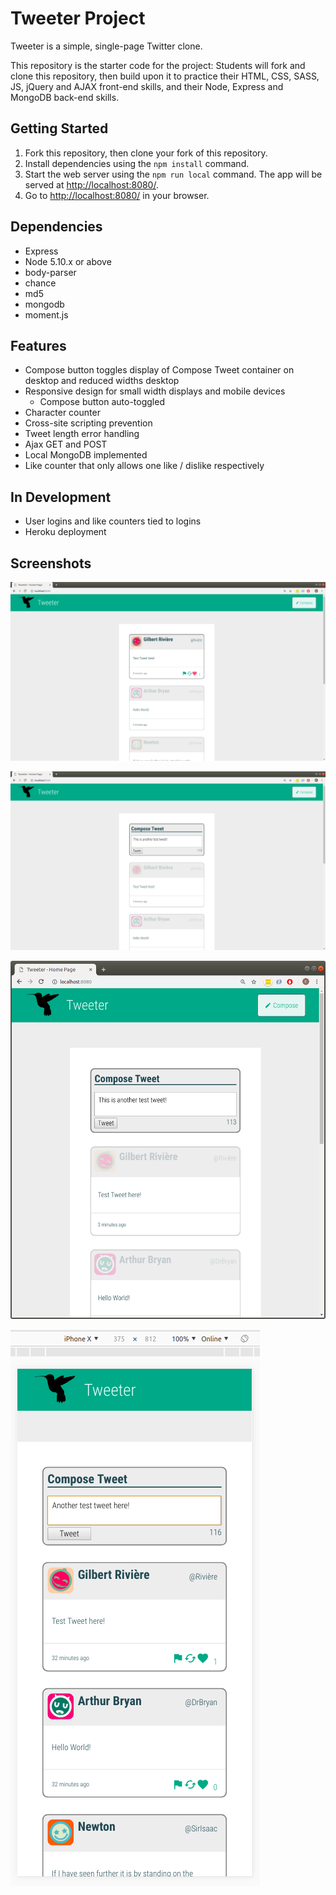 # Tweeter Project

Tweeter is a simple, single-page Twitter clone.

This repository is the starter code for the project: Students will fork and clone this repository, then build upon it to practice their HTML, CSS, SASS, JS, jQuery and AJAX front-end skills, and their Node, Express and MongoDB back-end skills.

## Getting Started

1. Fork this repository, then clone your fork of this repository.
2. Install dependencies using the `npm install` command.
3. Start the web server using the `npm run local` command. The app will be served at <http://localhost:8080/>.
4. Go to <http://localhost:8080/> in your browser.

## Dependencies

- Express
- Node 5.10.x or above
- body-parser
- chance
- md5
- mongodb
- moment.js

## Features

- Compose button toggles display of Compose Tweet container on desktop and reduced widths desktop
- Responsive design for small width displays and mobile devices
  - Compose button auto-toggled
- Character counter
- Cross-site scripting prevention
- Tweet length error handling
- Ajax GET and POST
- Local MongoDB implemented
- Like counter that only allows one like / dislike respectively

## In Development

- User logins and like counters tied to logins
- Heroku deployment

## Screenshots

!["Screenshot of all tweets on desktop"](https://github.com/basktballer/tweeter/blob/master/docs/all-tweets-desktop.png)

!["Screenshot of composing tweets on desktop"](https://github.com/basktballer/tweeter/blob/master/docs/compose-tweet-desktop.png)

!["Screenshot of composing tweets on reduced desktop window"](https://github.com/basktballer/tweeter/blob/master/docs/compose-tweet-reduced.png)

!["Screenshot of composing tweets on mobile"](https://github.com/basktballer/tweeter/blob/master/docs/compose-tweet-mobile.png)
